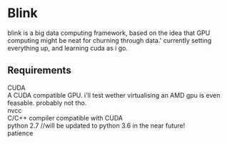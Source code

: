 # Blink
blink is a big data computing framework, based on the idea that GPU computing might be neat for churning through data.'
currently setting everything up, and learning cuda as i go.

## Requirements
CUDA  
A CUDA compatible GPU. i'll test wether virtualising an AMD gpu is even feasable. probably not tho.  
nvcc  
C/C++ compiler compatible with CUDA  
python 2.7 //will be updated to python 3.6 in the near future!  
patience  
